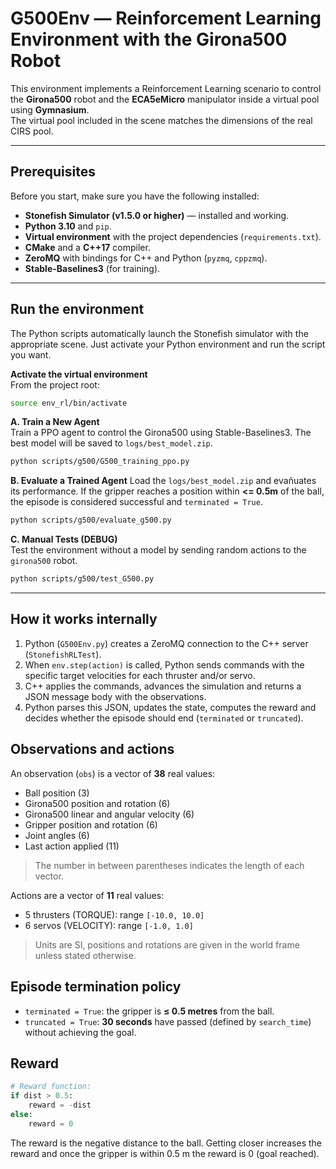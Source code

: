 # G500Env — Reinforcement Learning Environment with the Girona500 Robot

This environment implements a Reinforcement Learning scenario to control the **Girona500** robot and the **ECA5eMicro** manipulator inside a virtual pool using **Gymnasium**.  
The virtual pool included in the scene matches the dimensions of the real CIRS pool.

---

## Prerequisites
Before you start, make sure you have the following installed:
- **Stonefish Simulator (v1.5.0 or higher)** — installed and working.
- **Python 3.10** and `pip`.
- **Virtual environment** with the project dependencies (`requirements.txt`).
- **CMake** and a **C++17** compiler.
- **ZeroMQ** with bindings for C++ and Python (`pyzmq`, `cppzmq`).
- **Stable-Baselines3** (for training).

---


## Run the environment
The Python scripts automatically launch the Stonefish simulator with the appropriate scene. Just activate your Python environment and run the script you want.

**Activate the virtual environment**  
From the project root:
```bash
source env_rl/bin/activate
```

**A. Train a New Agent**  
Train a PPO agent to control the Girona500 using Stable-Baselines3. The best model will be saved to `logs/best_model.zip`.
```bash
python scripts/g500/G500_training_ppo.py
```

**B. Evaluate a Trained Agent**
Load the `logs/best_model.zip` and evañuates its performance.
If the gripper reaches a position within **<= 0.5m** of the ball, the episode is considered successful and `terminated = True`.
```bash 
python scripts/g500/evaluate_g500.py
```

**C. Manual Tests (DEBUG)**  
Test the environment without a model by sending random actions to the `girona500` robot.
```bash
python scripts/g500/test_G500.py
```

---

## How it works internally
1. Python (`G500Env.py`) creates a ZeroMQ connection to the C++ server (`StonefishRLTest`).
2. When `env.step(action)` is called, Python sends commands with the specific target velocities for each thruster and/or servo.
3. C++ applies the commands, advances the simulation and returns a JSON message body with the  observations.
4. Python parses this JSON, updates the state, computes the reward and decides whether the episode should end (`terminated` or `truncated`).


## Observations and actions
An observation (`obs`) is a vector of **38** real values:
- Ball position (3)
- Girona500 position and rotation (6)
- Girona500 linear and angular velocity (6)
- Gripper position and rotation (6)
- Joint angles (6)
- Last action applied (11)
> The number in between parentheses indicates the length of each vector.

Actions are a vector of **11** real values:
- 5 thrusters (TORQUE): range `[-10.0, 10.0]`
- 6 servos (VELOCITY): range `[-1.0, 1.0]`
> Units are SI, positions and rotations are given in the world frame unless stated otherwise.

## Episode termination policy
- `terminated = True`: the gripper is **≤ 0.5 metres** from the ball.
- `truncated = True`: **30 seconds** have passed (defined by `search_time`) without achieving the goal.


## Reward
```python
# Reward function:
if dist > 0.5:
    reward = -dist
else:
    reward = 0
```

The reward is the negative distance to the ball. Getting closer increases the reward and once the gripper is within 0.5 m the reward is 0 (goal reached).
